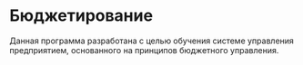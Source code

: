 # Бюджетирование

Данная программа разработана с целью обучения системе управления предприятием, основанного на принципов бюджетного управления.
